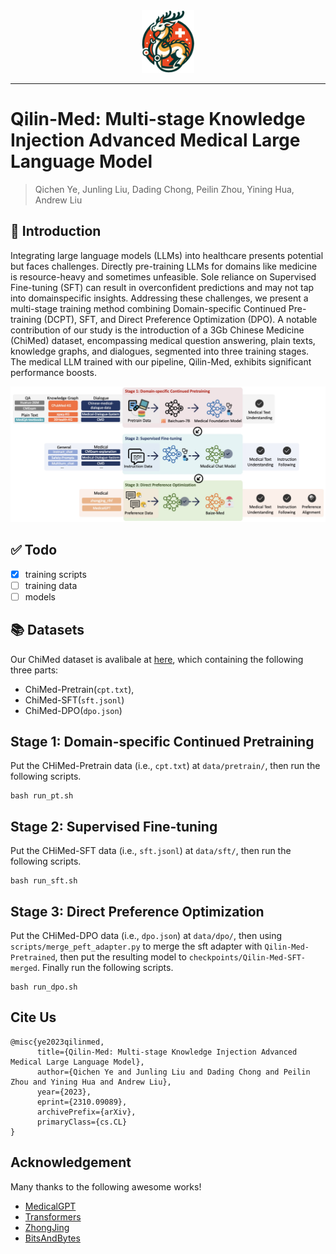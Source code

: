 <div align="center">
  <img src="images/Qilin-logo.png" height="100" alt="Logo">
</div>

-----------------

# Qilin-Med: Multi-stage Knowledge Injection Advanced Medical Large Language Model

> Qichen Ye, Junling Liu, Dading Chong, Peilin Zhou, Yining Hua, Andrew Liu

## 📖 Introduction
Integrating large language models (LLMs) into healthcare presents potential but faces challenges. Directly pre-training LLMs for domains like medicine is resource-heavy and sometimes unfeasible. Sole reliance on Supervised Fine-tuning (SFT) can result in overconfident predictions and may not tap into domainspecific insights. Addressing these challenges, we present a multi-stage training method combining Domain-specific Continued Pre-training (DCPT), SFT, and Direct Preference Optimization (DPO). A notable contribution of our study
is the introduction of a 3Gb Chinese Medicine (ChiMed) dataset, encompassing medical question answering, plain texts, knowledge graphs,
and dialogues, segmented into three training stages. The medical LLM trained with our pipeline, Qilin-Med, exhibits significant performance boosts.

![overview](images/overview.jpg)


## ✅ Todo

- [x] training scripts
- [ ] training data
- [ ] models
## 📚 Datasets
Our ChiMed dataset is avalibale at [here](https://huggingface.co/datasets/williamliu/ChiMed/tree/main), which containing the following three parts:
- ChiMed-Pretrain(`cpt.txt`), 
- ChiMed-SFT(`sft.jsonl`)
- ChiMed-DPO(`dpo.json`)

## Stage 1: Domain-specific Continued Pretraining
Put the CHiMed-Pretrain data (i.e., `cpt.txt`) at `data/pretrain/`, then run the following scripts.
```
bash run_pt.sh
```
## Stage 2: Supervised Fine-tuning
Put the CHiMed-SFT data (i.e., `sft.jsonl`) at `data/sft/`, then run the following scripts.
```
bash run_sft.sh
```
## Stage 3: Direct Preference Optimization
Put the CHiMed-DPO data (i.e., `dpo.json`) at `data/dpo/`, then using `scripts/merge_peft_adapter.py` to merge the sft adapter with `Qilin-Med-Pretrained`, then put the resulting model to `checkpoints/Qilin-Med-SFT-merged`. Finally run the following scripts.
```
bash run_dpo.sh
```
## Cite Us
```
@misc{ye2023qilinmed,
      title={Qilin-Med: Multi-stage Knowledge Injection Advanced Medical Large Language Model}, 
      author={Qichen Ye and Junling Liu and Dading Chong and Peilin Zhou and Yining Hua and Andrew Liu},
      year={2023},
      eprint={2310.09089},
      archivePrefix={arXiv},
      primaryClass={cs.CL}
}
```
## Acknowledgement

Many thanks to the following awesome works!

- [MedicalGPT](https://github.com/shibing624/MedicalGPT)
- [Transformers](https://github.com/huggingface/transformers)
- [ZhongJing](https://github.com/SupritYoung/Zhongjing)
- [BitsAndBytes](https://github.com/TimDettmers/bitsandbytes)
